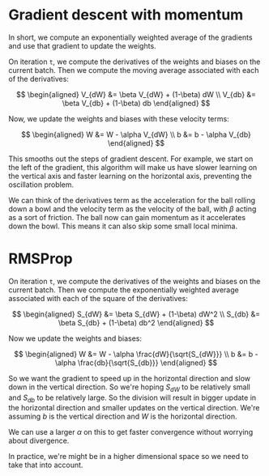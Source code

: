 # Gradient descent with momentum

In short, we compute an exponentially weighted average of the gradients and use that gradient to update the weights.

On iteration `t`, we compute the derivatives of the weights and biases on the current batch. Then we compute the moving average associated with each of the derivatives:

$$
\begin{aligned}
V_{dW} &= \beta V_{dW} + (1-\beta) dW
\\
V_{db} &= \beta V_{db} + (1-\beta) db
\end{aligned}
$$

Now, we update the weights and biases with these velocity terms:

$$
\begin{aligned}
W &= W - \alpha V_{dW}
\\
b &= b - \alpha V_{db}
\end{aligned}
$$

This smooths out the steps of gradient descent. For example, we start on the left of the gradient, this algorithm will make us have slower learning on the vertical axis and faster learning on the horizontal axis, preventing the oscillation problem.

We can think of the derivatives term as the acceleration for the ball rolling down a bowl and the velocity term as the velocity of the ball, with $\beta$ acting as a sort of friction. The ball now can gain momentum as it accelerates down the bowl. This means it can also skip some small local minima.

# RMSProp

On iteration `t`, we compute the derivatives of the weights and biases on the current batch. Then we compute the exponentially weighted average associated with each of the square of the derivatives:

$$
\begin{aligned}
S_{dW} &= \beta S_{dW} + (1-\beta) dW^2
\\
S_{db} &= \beta S_{db} + (1-\beta) db^2
\end{aligned}
$$

Now we update the weights and biases:

$$
\begin{aligned}
W &= W - \alpha \frac{dW}{\sqrt{S_{dW}}}
\\
b &= b - \alpha \frac{db}{\sqrt{S_{db}}}
\end{aligned}
$$

So we want the gradient to speed up in the horizontal direction and slow down in the vertical direction. So we're hoping $S_{dW}$ to be relatively small and $S_{db}$ to be relatively large. So the division will result in bigger update in the horizontal direction and smaller updates on the vertical direction. We're assuming $b$ is the vertical direction and $W$ is the horizontal direction.

We can use a larger $\alpha$ on this to get faster convergence without worrying about divergence.

In practice, we're might be in a higher dimensional space so we need to take that into account.
